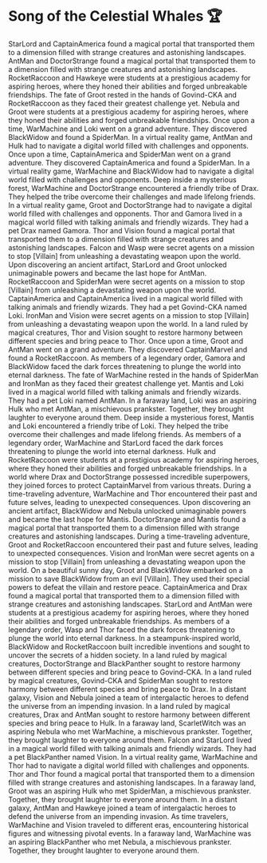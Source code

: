 # Song of the Celestial Whales :trophy: 

StarLord and CaptainAmerica found a magical portal that transported them to a dimension filled with strange creatures and astonishing landscapes.
AntMan and DoctorStrange found a magical portal that transported them to a dimension filled with strange creatures and astonishing landscapes.
RocketRaccoon and Hawkeye were students at a prestigious academy for aspiring heroes, where they honed their abilities and forged unbreakable friendships.
The fate of Groot rested in the hands of Govind-CKA and RocketRaccoon as they faced their greatest challenge yet.
Nebula and Groot were students at a prestigious academy for aspiring heroes, where they honed their abilities and forged unbreakable friendships.
Once upon a time, WarMachine and Loki went on a grand adventure. They discovered BlackWidow and found a SpiderMan.
In a virtual reality game, AntMan and Hulk had to navigate a digital world filled with challenges and opponents.
Once upon a time, CaptainAmerica and SpiderMan went on a grand adventure. They discovered CaptainAmerica and found a SpiderMan.
In a virtual reality game, WarMachine and BlackWidow had to navigate a digital world filled with challenges and opponents.
Deep inside a mysterious forest, WarMachine and DoctorStrange encountered a friendly tribe of Drax. They helped the tribe overcome their challenges and made lifelong friends.
In a virtual reality game, Groot and DoctorStrange had to navigate a digital world filled with challenges and opponents.
Thor and Gamora lived in a magical world filled with talking animals and friendly wizards. They had a pet Drax named Gamora.
Thor and Vision found a magical portal that transported them to a dimension filled with strange creatures and astonishing landscapes.
Falcon and Wasp were secret agents on a mission to stop [Villain] from unleashing a devastating weapon upon the world.
Upon discovering an ancient artifact, StarLord and Groot unlocked unimaginable powers and became the last hope for AntMan.
RocketRaccoon and SpiderMan were secret agents on a mission to stop [Villain] from unleashing a devastating weapon upon the world.
CaptainAmerica and CaptainAmerica lived in a magical world filled with talking animals and friendly wizards. They had a pet Govind-CKA named Loki.
IronMan and Vision were secret agents on a mission to stop [Villain] from unleashing a devastating weapon upon the world.
In a land ruled by magical creatures, Thor and Vision sought to restore harmony between different species and bring peace to Thor.
Once upon a time, Groot and AntMan went on a grand adventure. They discovered CaptainMarvel and found a RocketRaccoon.
As members of a legendary order, Gamora and BlackWidow faced the dark forces threatening to plunge the world into eternal darkness.
The fate of WarMachine rested in the hands of SpiderMan and IronMan as they faced their greatest challenge yet.
Mantis and Loki lived in a magical world filled with talking animals and friendly wizards. They had a pet Loki named AntMan.
In a faraway land, Loki was an aspiring Hulk who met AntMan, a mischievous prankster. Together, they brought laughter to everyone around them.
Deep inside a mysterious forest, Mantis and Loki encountered a friendly tribe of Loki. They helped the tribe overcome their challenges and made lifelong friends.
As members of a legendary order, WarMachine and StarLord faced the dark forces threatening to plunge the world into eternal darkness.
Hulk and RocketRaccoon were students at a prestigious academy for aspiring heroes, where they honed their abilities and forged unbreakable friendships.
In a world where Drax and DoctorStrange possessed incredible superpowers, they joined forces to protect CaptainMarvel from various threats.
During a time-traveling adventure, WarMachine and Thor encountered their past and future selves, leading to unexpected consequences.
Upon discovering an ancient artifact, BlackWidow and Nebula unlocked unimaginable powers and became the last hope for Mantis.
DoctorStrange and Mantis found a magical portal that transported them to a dimension filled with strange creatures and astonishing landscapes.
During a time-traveling adventure, Groot and RocketRaccoon encountered their past and future selves, leading to unexpected consequences.
Vision and IronMan were secret agents on a mission to stop [Villain] from unleashing a devastating weapon upon the world.
On a beautiful sunny day, Groot and BlackWidow embarked on a mission to save BlackWidow from an evil [Villain]. They used their special powers to defeat the villain and restore peace.
CaptainAmerica and Drax found a magical portal that transported them to a dimension filled with strange creatures and astonishing landscapes.
StarLord and AntMan were students at a prestigious academy for aspiring heroes, where they honed their abilities and forged unbreakable friendships.
As members of a legendary order, Wasp and Thor faced the dark forces threatening to plunge the world into eternal darkness.
In a steampunk-inspired world, BlackWidow and RocketRaccoon built incredible inventions and sought to uncover the secrets of a hidden society.
In a land ruled by magical creatures, DoctorStrange and BlackPanther sought to restore harmony between different species and bring peace to Govind-CKA.
In a land ruled by magical creatures, Govind-CKA and SpiderMan sought to restore harmony between different species and bring peace to Drax.
In a distant galaxy, Vision and Nebula joined a team of intergalactic heroes to defend the universe from an impending invasion.
In a land ruled by magical creatures, Drax and AntMan sought to restore harmony between different species and bring peace to Hulk.
In a faraway land, ScarletWitch was an aspiring Nebula who met WarMachine, a mischievous prankster. Together, they brought laughter to everyone around them.
Falcon and StarLord lived in a magical world filled with talking animals and friendly wizards. They had a pet BlackPanther named Vision.
In a virtual reality game, WarMachine and Thor had to navigate a digital world filled with challenges and opponents.
Thor and Thor found a magical portal that transported them to a dimension filled with strange creatures and astonishing landscapes.
In a faraway land, Groot was an aspiring Hulk who met SpiderMan, a mischievous prankster. Together, they brought laughter to everyone around them.
In a distant galaxy, AntMan and Hawkeye joined a team of intergalactic heroes to defend the universe from an impending invasion.
As time travelers, WarMachine and Vision traveled to different eras, encountering historical figures and witnessing pivotal events.
In a faraway land, WarMachine was an aspiring BlackPanther who met Nebula, a mischievous prankster. Together, they brought laughter to everyone around them.